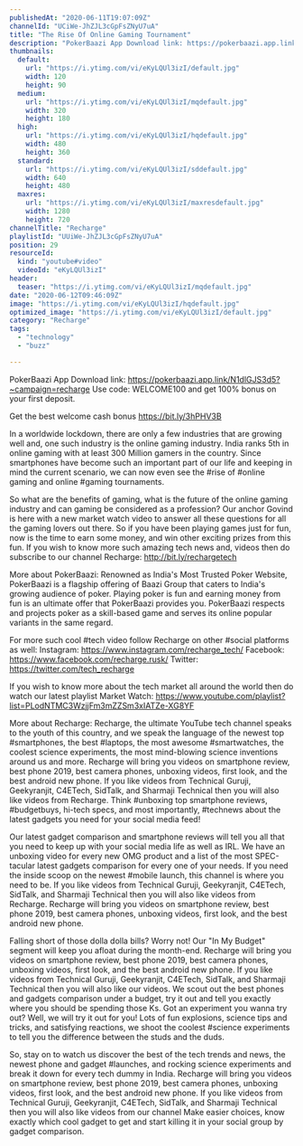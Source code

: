 ```yaml
---
publishedAt: "2020-06-11T19:07:09Z"
channelId: "UCiWe-JhZJL3cGpFsZNyU7uA"
title: "The Rise Of Online Gaming Tournament"
description: "PokerBaazi App Download link: https://pokerbaazi.app.link/N1dlGJS3d5?~campaign=recharge\nUse code: WELCOME100 and get 100% bonus on your first deposit.\n\nGet the best welcome cash bonus https://bit.ly/3hPHV3B\n\nIn a worldwide lockdown, there are only a few industries that are growing well and, one such industry is the online gaming industry. India ranks 5th in online gaming with at least 300 Million gamers in the country. Since smartphones have become such an important part of our life and keeping in mind the current scenario, we can now even see the #rise of #online gaming and online #gaming tournaments. \n\nSo what are the benefits of gaming, what is the future of the online gaming industry and can gaming be considered as a profession? Our anchor Govind is here with a new market watch video to answer all these questions for all the gaming lovers out there. So if you have been playing games just for fun, now is the time to earn some money, and win other exciting prizes from this fun. If you wish to know more such amazing tech news and, videos then do subscribe to our channel Recharge: http://bit.ly/rechargetech\n\nMore about PokerBaazi:\nRenowned as India's Most Trusted Poker Website, PokerBaazi is a flagship offering of Baazi Group that caters to India's growing audience of poker. Playing poker is fun and earning money from fun is an ultimate offer that PokerBaazi provides you. PokerBaazi respects and projects poker as a skill-based game and serves its online popular variants in the same regard.\n\n\nFor more such cool #tech video follow Recharge on other #social platforms as well: \nInstagram: https://www.instagram.com/recharge_tech/ \nFacebook: https://www.facebook.com/recharge.rusk/ \nTwitter: https://twitter.com/tech_recharge\n\n\nIf you wish to know more about the tech market all around the world then do watch our latest playlist Market Watch: https://www.youtube.com/playlist?list=PLodNTMC3WzjjFm3mZZSm3xIATZe-XG8YF\n\nMore about Recharge: Recharge, the ultimate YouTube tech channel speaks to the youth of this country, and we speak the language of the newest top #smartphones, the best #laptops, the most awesome #smartwatches, the coolest science experiments, the most mind-blowing science inventions around us and more. Recharge will bring you videos on smartphone review, best phone 2019, best camera phones, unboxing videos, first look, and the best android new phone. If you like videos from Technical Guruji, Geekyranjit, C4ETech, SidTalk, and Sharmaji Technical then you will also like videos from Recharge. Think #unboxing top smartphone reviews, #budgetbuys, hi-tech specs, and most importantly, #technews about the latest gadgets you need for your social media feed!\n\nOur latest gadget comparison and smartphone reviews will tell you all that you need to keep up with your social media life as well as IRL. We have an unboxing video for every new OMG product and a list of the most SPEC-tacular latest gadgets comparison for every one of your needs. If you need the inside scoop on the newest #mobile launch, this channel is where you need to be. If you like videos from Technical Guruji, Geekyranjit, C4ETech, SidTalk, and Sharmaji Technical then you will also like videos from Recharge. Recharge will bring you videos on smartphone review, best phone 2019, best camera phones, unboxing videos, first look, and the best android new phone.\n\nFalling short of those dolla dolla bills? Worry not! Our \"In My Budget\" segment will keep you afloat during the month-end. Recharge will bring you videos on smartphone review, best phone 2019, best camera phones, unboxing videos, first look, and the best android new phone. If you like videos from Technical Guruji, Geekyranjit, C4ETech, SidTalk, and Sharmaji Technical then you will also like our videos. We scout out the best phones and gadgets comparison under a budget, try it out and tell you exactly where you should be spending those Ks. Got an experiment you wanna try out? Well, we will try it out for you! Lots of fun explosions, science tips and tricks, and satisfying reactions, we shoot the coolest #science experiments to tell you the difference between the studs and the duds.\n\nSo, stay on to watch us discover the best of the tech trends and news, the newest phone and gadget #launches, and rocking science experiments and break it down for every tech dummy in India. Recharge will bring you videos on smartphone review, best phone 2019, best camera phones, unboxing videos, first look, and the best android new phone. If you like videos from Technical Guruji, Geekyranjit, C4ETech, SidTalk, and Sharmaji Technical then you will also like videos from our channel Make easier choices, know exactly which cool gadget to get and start killing it in your social group by gadget comparison."
thumbnails:
  default:
    url: "https://i.ytimg.com/vi/eKyLQUl3izI/default.jpg"
    width: 120
    height: 90
  medium:
    url: "https://i.ytimg.com/vi/eKyLQUl3izI/mqdefault.jpg"
    width: 320
    height: 180
  high:
    url: "https://i.ytimg.com/vi/eKyLQUl3izI/hqdefault.jpg"
    width: 480
    height: 360
  standard:
    url: "https://i.ytimg.com/vi/eKyLQUl3izI/sddefault.jpg"
    width: 640
    height: 480
  maxres:
    url: "https://i.ytimg.com/vi/eKyLQUl3izI/maxresdefault.jpg"
    width: 1280
    height: 720
channelTitle: "Recharge"
playlistId: "UUiWe-JhZJL3cGpFsZNyU7uA"
position: 29
resourceId:
  kind: "youtube#video"
  videoId: "eKyLQUl3izI"
header:
  teaser: "https://i.ytimg.com/vi/eKyLQUl3izI/mqdefault.jpg"
date: "2020-06-12T09:46:09Z"
image: "https://i.ytimg.com/vi/eKyLQUl3izI/hqdefault.jpg"
optimized_image: "https://i.ytimg.com/vi/eKyLQUl3izI/default.jpg"
category: "Recharge"
tags:
  - "technology"
  - "buzz"

---
```

PokerBaazi App Download link: https://pokerbaazi.app.link/N1dlGJS3d5?~campaign=recharge
Use code: WELCOME100 and get 100% bonus on your first deposit.

Get the best welcome cash bonus https://bit.ly/3hPHV3B

In a worldwide lockdown, there are only a few industries that are growing well and, one such industry is the online gaming industry. India ranks 5th in online gaming with at least 300 Million gamers in the country. Since smartphones have become such an important part of our life and keeping in mind the current scenario, we can now even see the #rise of #online gaming and online #gaming tournaments. 

So what are the benefits of gaming, what is the future of the online gaming industry and can gaming be considered as a profession? Our anchor Govind is here with a new market watch video to answer all these questions for all the gaming lovers out there. So if you have been playing games just for fun, now is the time to earn some money, and win other exciting prizes from this fun. If you wish to know more such amazing tech news and, videos then do subscribe to our channel Recharge: http://bit.ly/rechargetech

More about PokerBaazi:
Renowned as India's Most Trusted Poker Website, PokerBaazi is a flagship offering of Baazi Group that caters to India's growing audience of poker. Playing poker is fun and earning money from fun is an ultimate offer that PokerBaazi provides you. PokerBaazi respects and projects poker as a skill-based game and serves its online popular variants in the same regard.


For more such cool #tech video follow Recharge on other #social platforms as well: 
Instagram: https://www.instagram.com/recharge_tech/ 
Facebook: https://www.facebook.com/recharge.rusk/ 
Twitter: https://twitter.com/tech_recharge


If you wish to know more about the tech market all around the world then do watch our latest playlist Market Watch: https://www.youtube.com/playlist?list=PLodNTMC3WzjjFm3mZZSm3xIATZe-XG8YF

More about Recharge: Recharge, the ultimate YouTube tech channel speaks to the youth of this country, and we speak the language of the newest top #smartphones, the best #laptops, the most awesome #smartwatches, the coolest science experiments, the most mind-blowing science inventions around us and more. Recharge will bring you videos on smartphone review, best phone 2019, best camera phones, unboxing videos, first look, and the best android new phone. If you like videos from Technical Guruji, Geekyranjit, C4ETech, SidTalk, and Sharmaji Technical then you will also like videos from Recharge. Think #unboxing top smartphone reviews, #budgetbuys, hi-tech specs, and most importantly, #technews about the latest gadgets you need for your social media feed!

Our latest gadget comparison and smartphone reviews will tell you all that you need to keep up with your social media life as well as IRL. We have an unboxing video for every new OMG product and a list of the most SPEC-tacular latest gadgets comparison for every one of your needs. If you need the inside scoop on the newest #mobile launch, this channel is where you need to be. If you like videos from Technical Guruji, Geekyranjit, C4ETech, SidTalk, and Sharmaji Technical then you will also like videos from Recharge. Recharge will bring you videos on smartphone review, best phone 2019, best camera phones, unboxing videos, first look, and the best android new phone.

Falling short of those dolla dolla bills? Worry not! Our "In My Budget" segment will keep you afloat during the month-end. Recharge will bring you videos on smartphone review, best phone 2019, best camera phones, unboxing videos, first look, and the best android new phone. If you like videos from Technical Guruji, Geekyranjit, C4ETech, SidTalk, and Sharmaji Technical then you will also like our videos. We scout out the best phones and gadgets comparison under a budget, try it out and tell you exactly where you should be spending those Ks. Got an experiment you wanna try out? Well, we will try it out for you! Lots of fun explosions, science tips and tricks, and satisfying reactions, we shoot the coolest #science experiments to tell you the difference between the studs and the duds.

So, stay on to watch us discover the best of the tech trends and news, the newest phone and gadget #launches, and rocking science experiments and break it down for every tech dummy in India. Recharge will bring you videos on smartphone review, best phone 2019, best camera phones, unboxing videos, first look, and the best android new phone. If you like videos from Technical Guruji, Geekyranjit, C4ETech, SidTalk, and Sharmaji Technical then you will also like videos from our channel Make easier choices, know exactly which cool gadget to get and start killing it in your social group by gadget comparison.